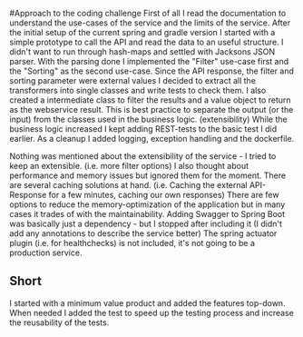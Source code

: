#Approach to the coding challenge
First of all I read the documentation to understand the use-cases of the service and the limits of the service.
After the initial setup of the current spring and gradle version I started with a simple prototype to call the API 
and read the data to an useful structure. I didn't want to run through hash-maps and settled with Jacksons JSON parser. 
With the parsing done I implemented the "Filter" use-case first and the "Sorting" as the second use-case.
Since the API response, the filter and sorting parameter were external values I decided to extract all the transformers into single classes and write tests to check them.
I also created a intermediate class to filter the results and a value object to return as the webservice result. This is best practice to separate the output (or the input) from the classes used in the business logic. (extensibility)
While the business logic increased I kept adding REST-tests to the basic test I did earlier.
As a cleanup I added logging, exception handling and the dockerfile.

Nothing was mentioned about the extensibility of the service - I tried to keep an extensible. (i.e. more filter options)
I also thought about performance and memory issues but ignored them for the moment. There are several caching solutions at hand. (i.e. Caching the external API-Response for a few minutes, caching our own responses)
There are few options to reduce the memory-optimization of the application but in many cases it trades of with the maintainability.
Adding Swagger to Spring Boot was basically just a dependency - but I stopped after including it (I didn't add any annotations to describe the service better)
The spring actuator plugin (i.e. for healthchecks) is not included, it's not going to be a production service.

## Short
I started with a minimum value product and added the features top-down. When needed I added the test to speed up the testing process and increase the reusability of the tests.